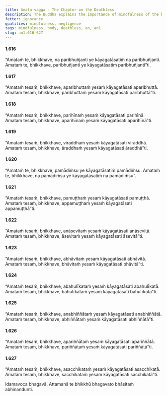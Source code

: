 ```yaml
---
title: Amata vagga - The Chapter on the Deathless
description: The Buddha explains the importance of mindfulness of the body in partaking in the deathless.
fetter: ignorance
qualities: mindfulness, negligence
tags: mindfulness, body, deathless, an, an1
slug: an1.616-627
---
```


#### 1.616

“Amataṁ te, bhikkhave, na paribhuñjanti ye kāyagatāsatiṁ na paribhuñjanti. Amataṁ te, bhikkhave, paribhuñjanti ye kāyagatāsatiṁ paribhuñjantī”ti.

#### 1.617

“Amataṁ tesaṁ, bhikkhave, aparibhuttaṁ yesaṁ kāyagatāsati aparibhuttā. Amataṁ tesaṁ, bhikkhave, paribhuttaṁ yesaṁ kāyagatāsati paribhuttā”ti.

#### 1.618

“Amataṁ tesaṁ, bhikkhave, parihīnaṁ yesaṁ kāyagatāsati parihīnā. Amataṁ tesaṁ, bhikkhave, aparihīnaṁ yesaṁ kāyagatāsati aparihīnā”ti.

#### 1.619

“Amataṁ tesaṁ, bhikkhave, viraddhaṁ yesaṁ kāyagatāsati viraddhā. Amataṁ tesaṁ, bhikkhave, āraddhaṁ yesaṁ kāyagatāsati āraddhā”ti.

#### 1.620

“Amataṁ te, bhikkhave, pamādiṁsu ye kāyagatāsatiṁ pamādiṁsu. Amataṁ te, bhikkhave, na pamādiṁsu ye kāyagatāsatiṁ na pamādiṁsu”.

#### 1.621

“Amataṁ tesaṁ, bhikkhave, pamuṭṭhaṁ yesaṁ kāyagatāsati pamuṭṭhā. Amataṁ tesaṁ, bhikkhave, appamuṭṭhaṁ yesaṁ kāyagatāsati appamuṭṭhā”ti.

#### 1.622

“Amataṁ tesaṁ, bhikkhave, anāsevitaṁ yesaṁ kāyagatāsati anāsevitā. Amataṁ tesaṁ, bhikkhave, āsevitaṁ yesaṁ kāyagatāsati āsevitā”ti.

#### 1.623

“Amataṁ tesaṁ, bhikkhave, abhāvitaṁ yesaṁ kāyagatāsati abhāvitā. Amataṁ tesaṁ, bhikkhave, bhāvitaṁ yesaṁ kāyagatāsati bhāvitā”ti.

#### 1.624

“Amataṁ tesaṁ, bhikkhave, abahulīkataṁ yesaṁ kāyagatāsati abahulīkatā. Amataṁ tesaṁ, bhikkhave, bahulīkataṁ yesaṁ kāyagatāsati bahulīkatā”ti.

#### 1.625

“Amataṁ tesaṁ, bhikkhave, anabhiññātaṁ yesaṁ kāyagatāsati anabhiññātā. Amataṁ tesaṁ, bhikkhave, abhiññātaṁ yesaṁ kāyagatāsati abhiññātā”ti.

#### 1.626

“Amataṁ tesaṁ, bhikkhave, apariññātaṁ yesaṁ kāyagatāsati apariññātā. Amataṁ tesaṁ, bhikkhave, pariññātaṁ yesaṁ kāyagatāsati pariññātā”ti.

#### 1.627

“Amataṁ tesaṁ, bhikkhave, asacchikataṁ yesaṁ kāyagatāsati asacchikatā. Amataṁ tesaṁ, bhikkhave, sacchikataṁ yesaṁ kāyagatāsati sacchikatā”ti.

Idamavoca bhagavā. Attamanā te bhikkhū bhagavato bhāsitaṁ abhinandunti.
